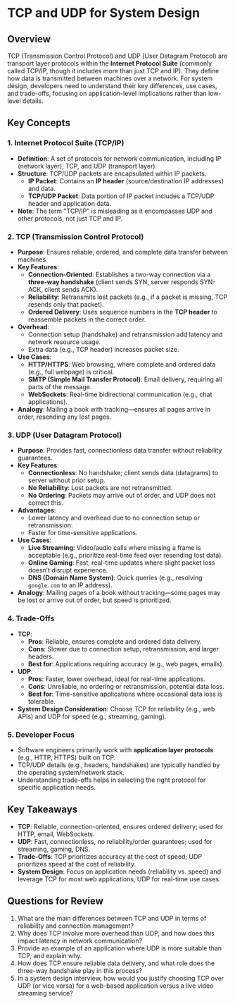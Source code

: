 # TCP and UDP for System Design

## Overview

TCP (Transmission Control Protocol) and UDP (User Datagram Protocol) are transport layer protocols within the **Internet Protocol Suite** (commonly called TCP/IP, though it includes more than just TCP and IP). They define how data is transmitted between machines over a network. For system design, developers need to understand their key differences, use cases, and trade-offs, focusing on application-level implications rather than low-level details.

## Key Concepts

### 1. Internet Protocol Suite (TCP/IP)

- **Definition**: A set of protocols for network communication, including IP (network layer), TCP, and UDP (transport layer).
- **Structure**: TCP/UDP packets are encapsulated within IP packets.
  - **IP Packet**: Contains an **IP header** (source/destination IP addresses) and data.
  - **TCP/UDP Packet**: Data portion of IP packet includes a TCP/UDP header and application data.
- **Note**: The term "TCP/IP" is misleading as it encompasses UDP and other protocols, not just TCP and IP.

### 2. TCP (Transmission Control Protocol)

- **Purpose**: Ensures reliable, ordered, and complete data transfer between machines.
- **Key Features**:
  - **Connection-Oriented**: Establishes a two-way connection via a **three-way handshake** (client sends SYN, server responds SYN-ACK, client sends ACK).
  - **Reliability**: Retransmits lost packets (e.g., if a packet is missing, TCP resends only that packet).
  - **Ordered Delivery**: Uses sequence numbers in the **TCP header** to reassemble packets in the correct order.
- **Overhead**:
  - Connection setup (handshake) and retransmission add latency and network resource usage.
  - Extra data (e.g., TCP header) increases packet size.
- **Use Cases**:
  - **HTTP/HTTPS**: Web browsing, where complete and ordered data (e.g., full webpage) is critical.
  - **SMTP (Simple Mail Transfer Protocol)**: Email delivery, requiring all parts of the message.
  - **WebSockets**: Real-time bidirectional communication (e.g., chat applications).
- **Analogy**: Mailing a book with tracking—ensures all pages arrive in order, resending any lost pages.

### 3. UDP (User Datagram Protocol)

- **Purpose**: Provides fast, connectionless data transfer without reliability guarantees.
- **Key Features**:
  - **Connectionless**: No handshake; client sends data (datagrams) to server without prior setup.
  - **No Reliability**: Lost packets are not retransmitted.
  - **No Ordering**: Packets may arrive out of order, and UDP does not correct this.
- **Advantages**:
  - Lower latency and overhead due to no connection setup or retransmission.
  - Faster for time-sensitive applications.
- **Use Cases**:
  - **Live Streaming**: Video/audio calls where missing a frame is acceptable (e.g., prioritize real-time feed over resending lost data).
  - **Online Gaming**: Fast, real-time updates where slight packet loss doesn’t disrupt experience.
  - **DNS (Domain Name System)**: Quick queries (e.g., resolving `google.com` to an IP address).
- **Analogy**: Mailing pages of a book without tracking—some pages may be lost or arrive out of order, but speed is prioritized.

### 4. Trade-Offs

- **TCP**:
  - **Pros**: Reliable, ensures complete and ordered data delivery.
  - **Cons**: Slower due to connection setup, retransmission, and larger headers.
  - **Best for**: Applications requiring accuracy (e.g., web pages, emails).
- **UDP**:
  - **Pros**: Faster, lower overhead, ideal for real-time applications.
  - **Cons**: Unreliable, no ordering or retransmission, potential data loss.
  - **Best for**: Time-sensitive applications where occasional data loss is tolerable.
- **System Design Consideration**: Choose TCP for reliability (e.g., web APIs) and UDP for speed (e.g., streaming, gaming).

### 5. Developer Focus

- Software engineers primarily work with **application layer protocols** (e.g., HTTP, HTTPS) built on TCP.
- TCP/UDP details (e.g., headers, handshakes) are typically handled by the operating system/network stack.
- Understanding trade-offs helps in selecting the right protocol for specific application needs.

## Key Takeaways

- **TCP**: Reliable, connection-oriented, ensures ordered delivery; used for HTTP, email, WebSockets.
- **UDP**: Fast, connectionless, no reliability/order guarantees; used for streaming, gaming, DNS.
- **Trade-Offs**: TCP prioritizes accuracy at the cost of speed; UDP prioritizes speed at the cost of reliability.
- **System Design**: Focus on application needs (reliability vs. speed) and leverage TCP for most web applications, UDP for real-time use cases.

## Questions for Review

1. What are the main differences between TCP and UDP in terms of reliability and connection management?
2. Why does TCP involve more overhead than UDP, and how does this impact latency in network communication?
3. Provide an example of an application where UDP is more suitable than TCP, and explain why.
4. How does TCP ensure reliable data delivery, and what role does the three-way handshake play in this process?
5. In a system design interview, how would you justify choosing TCP over UDP (or vice versa) for a web-based application versus a live video streaming service?
